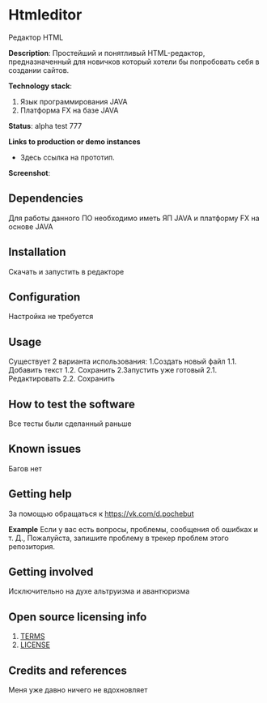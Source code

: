 # Htmleditor
Редактор HTML

**Description**: Простейший и понятливый HTML-редактор, предназначенный для новичков который хотели бы попробовать себя в создании сайтов.

**Technology stack**:
1. Язык программирования JAVA
2. Платформа FX на базе JAVA

**Status**: alpha test 777

**Links to production or demo instances**
  - Здесь ссылка на прототип.

**Screenshot**:

## Dependencies
Для работы данного ПО необходимо иметь ЯП JAVA и платформу FX на основе JAVA

## Installation
Скачать и запустить в редакторе

## Configuration
Настройка не требуется

## Usage
Существует 2 варианта использования:
1.Создать новый файл
1.1. Добавить текст
1.2. Сохранить
2.Запустить уже готовый
2.1. Редактировать
2.2. Сохранить

## How to test the software
Все тесты были сделанный раньше

## Known issues
Багов нет

## Getting help
За помощью обращаться к https://vk.com/d.pochebut

**Example**
Если у вас есть вопросы, проблемы, сообщения об ошибках и т. Д., Пожалуйста, запишите проблему в трекер проблем этого репозитория.

## Getting involved
Исключительно на духе альтруизма и авантюризма

## Open source licensing info
1. [TERMS](TERMS.md)
2. [LICENSE](LICENSE)

## Credits and references
Меня уже давно ничего не вдохновляет
